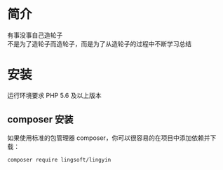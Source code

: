 # 简介
有事没事自己造轮子  
不是为了造轮子而造轮子，而是为了从造轮子的过程中不断学习总结

# 安装  

运行环境要求 PHP 5.6 及以上版本  

## composer 安装
如果使用标准的包管理器 composer，你可以很容易的在项目中添加依赖并下载：  
```
composer require lingsoft/lingyin
```

